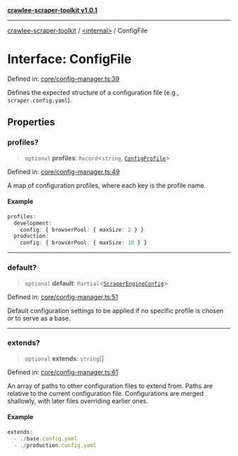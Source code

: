 [**crawlee-scraper-toolkit v1.0.1**](../../README.md)

***

[crawlee-scraper-toolkit](../../globals.md) / [\<internal\>](../README.md) / ConfigFile

# Interface: ConfigFile

Defined in: [core/config-manager.ts:39](https://github.com/devalexanderdaza/crawlee-scraper-toolkit/blob/main/src/core/config-manager.ts#L39)

Defines the expected structure of a configuration file (e.g., `scraper.config.yaml`).

## Properties

### profiles?

> `optional` **profiles**: `Record`\<`string`, [`ConfigProfile`](ConfigProfile.md)\>

Defined in: [core/config-manager.ts:49](https://github.com/devalexanderdaza/crawlee-scraper-toolkit/blob/main/src/core/config-manager.ts#L49)

A map of configuration profiles, where each key is the profile name.

#### Example

```ts
profiles:
  development:
    config: { browserPool: { maxSize: 2 } }
  production:
    config: { browserPool: { maxSize: 10 } }
```

***

### default?

> `optional` **default**: `Partial`\<[`ScraperEngineConfig`](../../interfaces/ScraperEngineConfig.md)\>

Defined in: [core/config-manager.ts:51](https://github.com/devalexanderdaza/crawlee-scraper-toolkit/blob/main/src/core/config-manager.ts#L51)

Default configuration settings to be applied if no specific profile is chosen or to serve as a base.

***

### extends?

> `optional` **extends**: `string`[]

Defined in: [core/config-manager.ts:61](https://github.com/devalexanderdaza/crawlee-scraper-toolkit/blob/main/src/core/config-manager.ts#L61)

An array of paths to other configuration files to extend from.
Paths are relative to the current configuration file.
Configurations are merged shallowly, with later files overriding earlier ones.

#### Example

```ts
extends:
  - ./base.config.yaml
  - ./production.config.yaml
```
